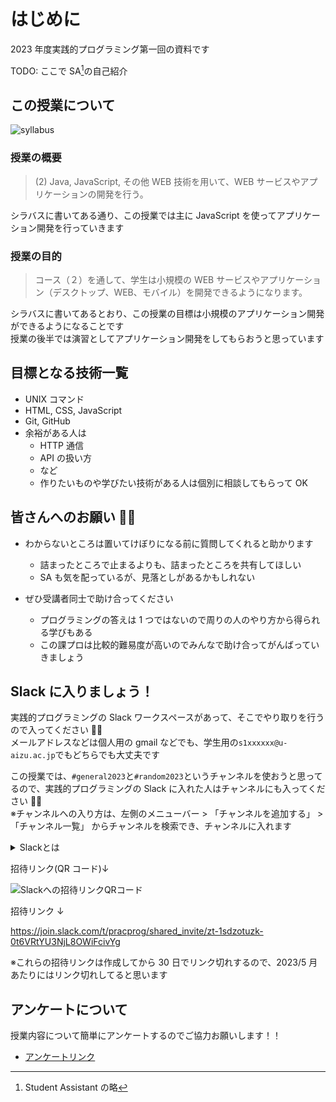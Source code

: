 # はじめに

2023 年度実践的プログラミング第一回の資料です

TODO: ここで SA[^1]の自己紹介

## この授業について

![syllabus](/img/practical-programming/first/lec01/syllabus.png)

### 授業の概要

> (2) Java, JavaScript, その他 WEB 技術を用いて、WEB サービスやアプリケーションの開発を行う。

シラバスに書いてある通り、この授業では主に JavaScript を使ってアプリケーション開発を行っていきます

### 授業の目的

> コース（２）を通して、学生は小規模の WEB サービスやアプリケーション（デスクトップ、WEB、モバイル）を開発できるようになります。

シラバスに書いてあるとおり、この授業の目標は小規模のアプリケーション開発ができるようになることです  
授業の後半では演習としてアプリケーション開発をしてもらおうと思っています

## 目標となる技術一覧

- UNIX コマンド
- HTML, CSS, JavaScript
- Git, GitHub
- 余裕がある人は
  - HTTP 通信
  - API の扱い方
  - など
  - 作りたいものや学びたい技術がある人は個別に相談してもらって OK

## 皆さんへのお願い 🙋‍♂️

- わからないところは置いてけぼりになる前に質問してくれると助かります

  - 詰まったところで止まるよりも、詰まったところを共有してほしい
  - SA も気を配っているが、見落としがあるかもしれない

- ぜひ受講者同士で助け合ってください
  - プログラミングの答えは 1 つではないので周りの人のやり方から得られる学びもある
  - この課プロは比較的難易度が高いのでみんなで助け合ってがんばっていきましょう

## Slack に入りましょう！

実践的プログラミングの Slack ワークスペースがあって、そこでやり取りを行うので入ってください 🙏🏻  
メールアドレスなどは個人用の gmail などでも、学生用の`s1xxxxxx@u-aizu.ac.jp`でもどちらでも大丈夫です

この授業では、`#general2023`と`#random2023`というチャンネルを使おうと思ってるので、実践的プログラミングの Slack に入れた人はチャンネルにも入ってください 🙏🏻  
※チャンネルへの入り方は、左側のメニューバー > 「チャンネルを追加する」 > 「チャンネル一覧」 からチャンネルを検索でき、チャンネルに入れます

<details><summary>Slackとは</summary>

Slack はチャットツールです(LINE みたいな感じです)

メッセージにマークアップ記法が使えたり、予約送信ができたり、といった理由で IT 系の組織だと使われることが多いです

ちなみに、Slack の他のチャットツールとして、Discord、Tandem などを使ってる企業やサークルもあります

</details>

招待リンク(QR コード)↓

![Slackへの招待リンクQRコード](/img/practical-programming/first/lec01/slack-join.png)

招待リンク ↓

https://join.slack.com/t/pracprog/shared_invite/zt-1sdzotuzk-0t6VRtYU3NjL8OWiFcivYg

※これらの招待リンクは作成してから 30 日でリンク切れするので、2023/5 月あたりにはリンク切れしてると思います

## アンケートについて

授業内容について簡単にアンケートするのでご協力お願いします！！

- [アンケートリンク](https://forms.gle/PUJwQaVAMaSpyDch8)

[^1]: Student Assistant の略

